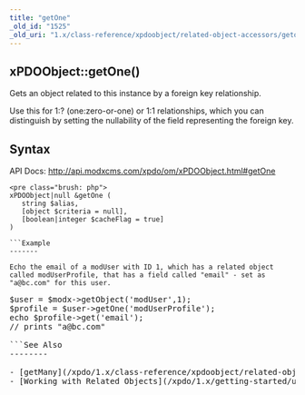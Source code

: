 ```yaml
---
title: "getOne"
_old_id: "1525"
_old_uri: "1.x/class-reference/xpdoobject/related-object-accessors/getone"
---
```


xPDOObject::getOne()
--------------------

Gets an object related to this instance by a foreign key relationship.

Use this for 1:? (one:zero-or-one) or 1:1 relationships, which you can distinguish by setting the nullability of the field representing the foreign key.

Syntax
------

API Docs: <http://api.modxcms.com/xpdo/om/xPDOObject.html#getOne>

```
<pre class="brush: php">
xPDOObject|null &getOne (
   string $alias,
   [object $criteria = null],
   [boolean|integer $cacheFlag = true]
)

```Example
-------

Echo the email of a modUser with ID 1, which has a related object called modUserProfile, that has a field called "email" - set as "a@bc.com" for this user.

```
<pre class="brush: php">
$user = $modx->getObject('modUser',1);
$profile = $user->getOne('modUserProfile');
echo $profile->get('email');
// prints "a@bc.com"

```See Also
--------

- [getMany](/xpdo/1.x/class-reference/xpdoobject/related-object-accessors/getmany "getMany")
- [Working with Related Objects](/xpdo/1.x/getting-started/using-your-xpdo-model/working-with-related-objects "Working with Related Objects")